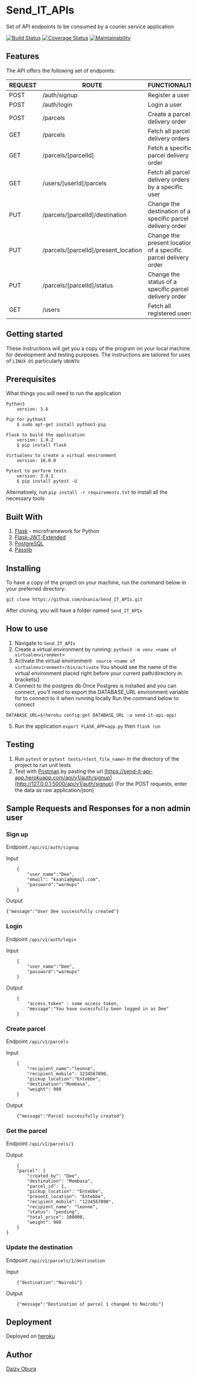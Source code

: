 # Send_IT_APIs
Set of API endpoints to be consumed by a courier service application 

[![Build Status](https://travis-ci.org/dxania/Send_IT_APIs.svg?branch=ft-send-IT-with-database)](https://travis-ci.org/dxania/Send_IT_APIs) 
[![Coverage Status](https://coveralls.io/repos/github/dxania/Send_IT_APIs/badge.svg?branch=ft-send-IT-with-database)](https://coveralls.io/github/dxania/Send_IT_APIs?branch=ft-send-IT-with-database) 
[![Maintainability](https://api.codeclimate.com/v1/badges/8dc6eba4cf7bb21cf416/maintainability)](https://codeclimate.com/github/dxania/Send_IT_APIs/maintainability)


## Features
The API offers the following set of endpoints:


  | REQUEST      | ROUTE                               | FUNCTIONALITY                                                      | PROTECTED  |
  |--------------|-------------------------------------|--------------------------------------------------------------------|------------|
  |  POST        | /auth/signup                        | Register a user                                                    |   NO       |
  |  POST        | /auth/login                         | Login a user                                                       |   NO       |
  |  POST        | /parcels                            | Create a parcel delivery order                                     |   YES      |
  |  GET         | /parcels                            | Fetch all parcel delivery orders                                   |   YES      |
  |  GET         | /parcels/[parcelId]                 | Fetch a specific parcel delivery order                             |   YES      |
  |  GET         | /users/[userId]/parcels             | Fetch all parcel delivery orders by a specific user                |   YES      |
  |  PUT         | /parcels/[parcelId]/destination     | Change the destination of a specific parcel delivery order         |   YES      |
  |  PUT         | /parcels/[parcelId]/present_location| Change the present location of a specific parcel delivery order    |   YES      |
  |  PUT         | /parcels/[parcelId]/status          | Change the status of a specific parcel delivery order              |   YES      |
  |  GET         | /users                              | Fetch all registered users                                         |   YES      |

## Getting started
These instructions will get you a copy of the program on your local machine for development and testing purposes. The instructions are tailored for uses of `LINUX OS` particularly `UBUNTU`

## Prerequisites
What things you will need to run the application

```
Python3
    version: 3.6
```
```
Pip for python3
    $ sudo apt-get install python3-pip
```
```
Flask to build the application
    version: 1.0.2
    $ pip install flask
```
```
Virtualenv to create a virtual environment
    version: 16.0.0
```
```
Pytest to perform tests
    version: 3.9.1
    $ pip install pytest -U
```
Alternatively, run `pip install -r requirements.txt` to install all the necessary tools

## Built With
1. [Flask](http://flask.pocoo.org/) -  microframework for Python
2. [Flask-JWT-Extended](https://flask-jwt-extended.readthedocs.io/en/latest/)
3. [PostgreSQL](https://www.postgresql.org/) 
4. [Passlib](https://passlib.readthedocs.io/en/stable/install.html)

## Installing
To have a copy of the project on your machine, run the command below in your preferred directory:

``` 
git clone https://github.com/dxania/Send_IT_APIs.git
```
After cloning, you will have a folder named `Send_IT_APIs`

## How to use
1. Navigate to `Send_IT_APIs`
2. Create a virtual environment by running:
``` python3 -m venv <name of virtualenvironment> ```
3. Activate the virtual environment
``` source <name of virtualenvironment>/bin/activate```
You should see the name of the virtual environment placed right before your current path/directory in brackets()
4. Connect to the postgres db
Once Postgres is installed and you can connect, you’ll need to export the DATABASE_URL environment variable for to connect to it when running locally
Run the command below to connect
```
DATABASE_URL=$(heroku config:get DATABASE_URL -a send-it-api-app)
```
5. Run the application
```export FLASK_APP=app.py``` then
```flask run```


## Testing
1. Run `pytest` or `pytest tests/<test_file_name>` in the directory of the project to run unit tests
2. Test with [Postman](https://www.getpostman.com/) by pasting the url [https://send-it-api-app.herokuapp.com/api/v1/auth/signup](http://127.0.0.1:5000/api/v1/auth/signup) (For the POST requests, enter the data as raw application/json)

## Sample Requests and Responses for a non admin user

### Sign up
Endpoint `/api/v1/auth/signup`

Input
```
    {
        "user_name":"Dee",
        "email": "kxania@gmail.com",
        "password":"warmups"
    }
```
Output 
```
{"message":"User Dee successfully created"}
```

### Login
Endpoint `/api/v1/auth/login`

Input
```
    {
        "user_name":"Dee",
        "password":"warmups"
    }
```

Output
```
    {
        "access_token" : some access token,
        "message":"You have sucessfully been logged in as Dee"
    }
```

### Create parcel
Endpoint `/api/v1/parcels`

Input
```
    {
        "recipient_name":"leonne",
        "recipient_mobile": 1234567890,
        "pickup_location":"Entebbe",
        "destination":"Mombasa",
        "weight": 900
    }
```
Output 

```
    {"message":"Parcel successfully created"}
```

### Get the parcel
Endpoint `/api/v1/parcels/1`

Output

```
    {
    "parcel": {
        "created_by": "Dee",
        "destination": "Mombasa",
        "parcel_id": 1,
        "pickup_location": "Entebbe",
        "present_location": "Entebbe",
        "recipient_mobile": "1234567890",
        "recipient_name": "leonne",
        "status": "pending",
        "total_price": 100000,
        "weight": 900
    }
}
```

### Update the destination
Endpoint `/api/v1/parcels/1/destination`

Input
```
    {"destination":"Nairobi"}    
```
Output
```
    {"message":"Destination of parcel 1 changed to Nairobi"}
```

## Deployment
Deployed on [heroku](https://send-it-api-app.herokuapp.com/) 

## Author
[Daizy Obura](https://github.com/dxania/)
